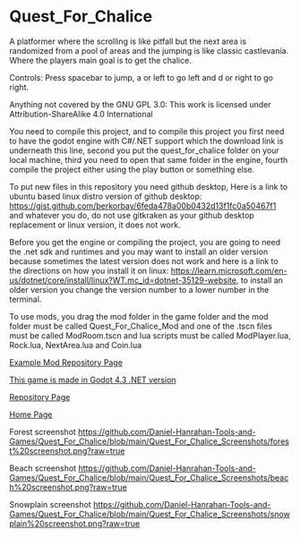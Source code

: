 # Quest_For_Chalice
A platformer where the scrolling is like pitfall but the next area is randomized from a pool of areas and the jumping is like classic castlevania. Where the players main goal is to get the chalice.

Controls: Press spacebar to jump, a or left to go left and d or right to go right.

Anything not covered by the GNU GPL 3.0: This work is licensed under Attribution-ShareAlike 4.0 International

You need to compile this project, and to compile this project you first need to have the godot engine with C#/.NET support which the download link is underneath this line, second you put the quest_for_chalice folder on your local machine, third you need to open that same folder in the engine, fourth compile the project either using the play button or something else.

To put new files in this repository you need github desktop, Here is a link to ubuntu based linux distro version of github desktop: https://gist.github.com/berkorbay/6feda478a00b0432d13f1fc0a50467f1 and whatever you do, do not use gitkraken as your github desktop replacement or linux version, it does not work.

Before you get the engine or compiling the project, you are going to need the .net sdk and runtimes and you may want to install an older version because sometimes the latest version does not work and here is a link to the directions on how you install it on linux: https://learn.microsoft.com/en-us/dotnet/core/install/linux?WT.mc_id=dotnet-35129-website, to install an older version you change the version number to a lower number in the terminal.

To use mods, you drag the mod folder in the game folder and the mod folder must be called Quest_For_Chalice_Mod and one of the .tscn files must be called ModRoom.tscn and lua scripts must be called ModPlayer.lua, Rock.lua, NextArea.lua and Coin.lua

<a href="https://github.com/Daniel-Hanrahan-Tools-and-Games/Quest_For_Chalice_Mod">Example Mod Repository Page</a>

<a href="https://godotengine.org/download/archive/4.3-stable/">This game is made in Godot 4.3 .NET version</a>

<a href="https://github.com/Daniel-Hanrahan-Tools-and-Games/Quest_For_Chalice">Repository Page</a>

<a href="https://daniel-hanrahan-tools-and-games.github.io/">Home Page</a>

Forest screenshot
https://github.com/Daniel-Hanrahan-Tools-and-Games/Quest_For_Chalice/blob/main/Quest_For_Chalice_Screenshots/forest%20screenshot.png?raw=true

Beach screenshot
https://github.com/Daniel-Hanrahan-Tools-and-Games/Quest_For_Chalice/blob/main/Quest_For_Chalice_Screenshots/beach%20screenshot.png?raw=true

Snowplain screenshot
https://github.com/Daniel-Hanrahan-Tools-and-Games/Quest_For_Chalice/blob/main/Quest_For_Chalice_Screenshots/snowplain%20screenshot.png?raw=true
